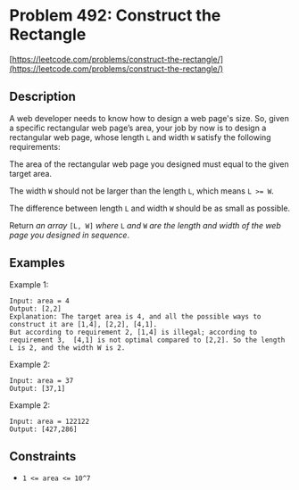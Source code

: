 # Problem 492: Construct the Rectangle

[https://leetcode.com/problems/construct-the-rectangle/](https://leetcode.com/problems/construct-the-rectangle/)

## Description

A web developer needs to know how to design a web page's size. So, given a specific rectangular web page’s area, your job by now is to design a rectangular web page, whose length `L` and width `W` satisfy the following requirements:

The area of the rectangular web page you designed must equal to the given target area.

The width `W` should not be larger than the length `L`, which means `L >= W`.

The difference between length `L` and width `W` should be as small as possible.

Return *an array* `[L, W]` *where* `L` *and* `W` *are the length and width of the web page you designed in sequence*.

## Examples

Example 1:
```
Input: area = 4
Output: [2,2]
Explanation: The target area is 4, and all the possible ways to construct it are [1,4], [2,2], [4,1].
But according to requirement 2, [1,4] is illegal; according to requirement 3,  [4,1] is not optimal compared to [2,2]. So the length L is 2, and the width W is 2.
```

Example 2:
```
Input: area = 37
Output: [37,1]
```

Example 2:
```
Input: area = 122122
Output: [427,286]
```

## Constraints

- `1 <= area <= 10^7`